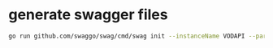 # generate swagger files

```bash
go run github.com/swaggo/swag/cmd/swag init --instanceName VODAPI --parseDependency  --parseInternal -g .\api.go
```

